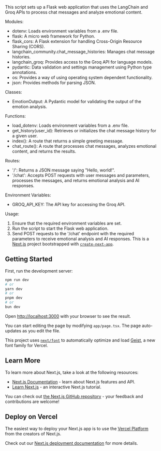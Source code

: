 
This script sets up a Flask web application that uses the LangChain and Groq APIs to process chat messages and analyze emotional content.

Modules:
- dotenv: Loads environment variables from a .env file.
- flask: A micro web framework for Python.
- flask_cors: A Flask extension for handling Cross-Origin Resource Sharing (CORS).
- langchain_community.chat_message_histories: Manages chat message histories.
- langchain_groq: Provides access to the Groq API for language models.
- pydantic: Data validation and settings management using Python type annotations.
- os: Provides a way of using operating system dependent functionality.
- json: Provides methods for parsing JSON.

Classes:
- EmotionOutput: A Pydantic model for validating the output of the emotion analysis.

Functions:
- load_dotenv: Loads environment variables from a .env file.
- get_history(user_id): Retrieves or initializes the chat message history for a given user.
- index(): A route that returns a simple greeting message.
- chat_route(): A route that processes chat messages, analyzes emotional content, and returns the results.

Routes:
- '/': Returns a JSON message saying "Hello, world!".
- '/chat': Accepts POST requests with user messages and parameters, processes the messages, and returns emotional analysis and AI responses.

Environment Variables:
- GROQ_API_KEY: The API key for accessing the Groq API.

Usage:
1. Ensure that the required environment variables are set.
2. Run the script to start the Flask web application.
3. Send POST requests to the '/chat' endpoint with the required parameters to receive emotional analysis and AI responses.
This is a [Next.js](https://nextjs.org) project bootstrapped with [`create-next-app`](https://nextjs.org/docs/app/api-reference/cli/create-next-app).

## Getting Started

First, run the development server:

```bash
npm run dev
# or
yarn dev
# or
pnpm dev
# or
bun dev
```

Open [http://localhost:3000](http://localhost:3000) with your browser to see the result.

You can start editing the page by modifying `app/page.tsx`. The page auto-updates as you edit the file.

This project uses [`next/font`](https://nextjs.org/docs/app/building-your-application/optimizing/fonts) to automatically optimize and load [Geist](https://vercel.com/font), a new font family for Vercel.

## Learn More

To learn more about Next.js, take a look at the following resources:

- [Next.js Documentation](https://nextjs.org/docs) - learn about Next.js features and API.
- [Learn Next.js](https://nextjs.org/learn) - an interactive Next.js tutorial.

You can check out [the Next.js GitHub repository](https://github.com/vercel/next.js) - your feedback and contributions are welcome!

## Deploy on Vercel

The easiest way to deploy your Next.js app is to use the [Vercel Platform](https://vercel.com/new?utm_medium=default-template&filter=next.js&utm_source=create-next-app&utm_campaign=create-next-app-readme) from the creators of Next.js.

Check out our [Next.js deployment documentation](https://nextjs.org/docs/app/building-your-application/deploying) for more details.
